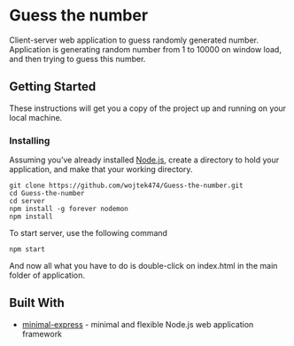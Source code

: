 # Guess the number

Client-server web application to guess randomly generated number.
Application is generating random number from 1 to 10000 on window load, and then trying to guess this number.

## Getting Started

These instructions will get you a copy of the project up and running on your local machine.


### Installing

Assuming you’ve already installed [Node.js](https://nodejs.org/en/), create a directory to hold your application, and make that your working directory.


```
git clone https://github.com/wojtek474/Guess-the-number.git
cd Guess-the-number
cd server
npm install -g forever nodemon
npm install
```

To start server, use the following command
```
npm start
```


And now all what you have to do is double-click on index.html in the main folder of application.


## Built With

* [minimal-express](https://github.com/kylemcdonald/minimal-express) - minimal and flexible Node.js web application framework
